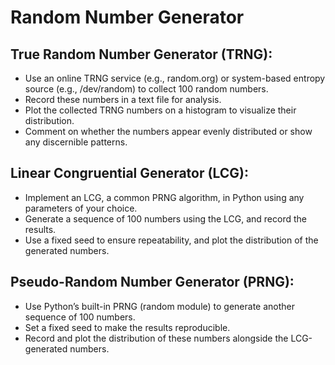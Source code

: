 # Random Number Generator

## True Random Number Generator (TRNG):
- Use an online TRNG service (e.g., random.org) or system-based entropy source (e.g., /dev/random) to collect 100 random numbers.
- Record these numbers in a text file for analysis.
- Plot the collected TRNG numbers on a histogram to visualize their distribution.
- Comment on whether the numbers appear evenly distributed or show any discernible patterns.

## Linear Congruential Generator (LCG):
- Implement an LCG, a common PRNG algorithm, in Python using any parameters of your choice.
- Generate a sequence of 100 numbers using the LCG, and record the results.
- Use a fixed seed to ensure repeatability, and plot the distribution of the generated numbers.

## Pseudo-Random Number Generator (PRNG):
- Use Python’s built-in PRNG (random module) to generate another sequence of 100 numbers.
- Set a fixed seed to make the results reproducible.
- Record and plot the distribution of these numbers alongside the LCG-generated numbers.
